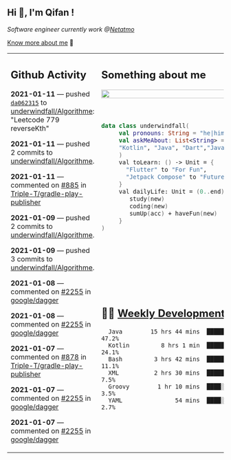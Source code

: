 <h2> Hi 👋, I'm Qifan ! </h2>
<p><em>Software engineer currently work @<a href="https://www.netatmo.com">Netatmo</a>
</em></p><p><a href="https://qifanyang.com/resume" target="_blank"> Know more about me</a> 🔭</p>
<table><tr><td valign="top" rowspan="2">

 ## Github Activity
 <!-- githubActivity starts -->
  **2021-01-11** — pushed [`da062315`](https://api.github.com/repos/underwindfall/Algorithme/commits/da0623154adbcba8bf2e1add04b87478b6354010) to [underwindfall/Algorithme](https://api.github.com/repos/underwindfall/Algorithme): "Leetcode 779 reverseKth"

  **2021-01-11** — pushed 2 commits to [underwindfall/Algorithme](https://api.github.com/repos/underwindfall/Algorithme).

  **2021-01-11** — commented on [#885](https://github.com/Triple-T/gradle-play-publisher/issues/885#issuecomment-758068853) in [Triple-T/gradle-play-publisher](https://api.github.com/repos/Triple-T/gradle-play-publisher)

  **2021-01-09** — pushed 2 commits to [underwindfall/Algorithme](https://api.github.com/repos/underwindfall/Algorithme).

  **2021-01-09** — pushed 3 commits to [underwindfall/Algorithme](https://api.github.com/repos/underwindfall/Algorithme).

  **2021-01-08** — commented on [#2255](https://github.com/google/dagger/issues/2255#issuecomment-756466104) in [google/dagger](https://api.github.com/repos/google/dagger)

  **2021-01-08** — commented on [#2255](https://github.com/google/dagger/issues/2255#issuecomment-756453929) in [google/dagger](https://api.github.com/repos/google/dagger)

  **2021-01-07** — commented on [#878](https://github.com/Triple-T/gradle-play-publisher/issues/878#issuecomment-756422471) in [Triple-T/gradle-play-publisher](https://api.github.com/repos/Triple-T/gradle-play-publisher)

  **2021-01-07** — commented on [#2255](https://github.com/google/dagger/issues/2255#issuecomment-756416806) in [google/dagger](https://api.github.com/repos/google/dagger)

  **2021-01-07** — commented on [#2255](https://github.com/google/dagger/issues/2255#issuecomment-756400070) in [google/dagger](https://api.github.com/repos/google/dagger)
 <!-- githubActivity ends -->
 </td><td valign="top">

 ## Something about me
 <!-- profile starts -->
 <a href="https://github.com/underwindfall" width="100%">
  <img src="https://github-readme-stats.vercel.app/api?username=underwindfall&show_icons=true&count_private=true&theme=graywhite" width="100%"/>
 </a>
 <br/>
 <br/>
 <br/>
 
 ```kotlin
 data class underwindfall(
      val pronouns: String = "he|him",
      val askMeAbout: List<String> = listOf(
      "Kotlin", "Java", "Dart","Javascript", "Typescript"
      )
      val toLearn: () -> Unit = {
        "Flutter" to "For Fun",
        "Jetpack Compose" to "Future"
      }
      val dailyLife: Unit = (0..end).reduce { acc, new ->	
         study(new)	
         coding(new)	
         sumUp(acc) + haveFun(new)	
      }
 )
 ```
 <!-- profile ends -->
 </td></tr><tr><td valign="top">

 ## 🏊‍♂️ <a href="https://gist.github.com/underwindfall/377ee88ba1fabd1e93516e48ca9c61eb" target="_blank">Weekly Development Breakdown</a>
  <!-- codeTime starts -->
  ```text
    Java        15 hrs 44 mins  ██████████████░░░░░░░░░░  47.2%
    Kotlin         8 hrs 1 min  █████████░░░░░░░░░░░░░░░  24.1%
    Bash         3 hrs 42 mins  ██████░░░░░░░░░░░░░░░░░░  11.1%
    XML          2 hrs 30 mins  █████░░░░░░░░░░░░░░░░░░░   7.5%
    Groovy        1 hr 10 mins  ████░░░░░░░░░░░░░░░░░░░░   3.5%
    YAML               54 mins  ████░░░░░░░░░░░░░░░░░░░░   2.7%
  ```
  <!-- codeTime starts -->
  </td></tr></table>